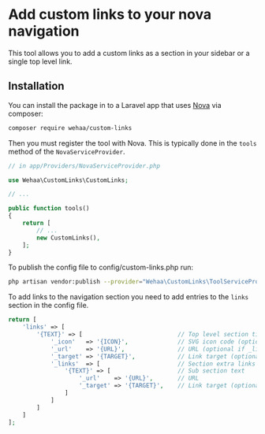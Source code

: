 # Add custom links to your nova navigation

This tool allows you to add a custom links as a section in your sidebar or a single top level link.

## Installation

You can install the package in to a Laravel app that uses [Nova](https://nova.laravel.com) via composer:

```bash
composer require wehaa/custom-links
```

Then you must register the tool with Nova. This is typically done in the `tools` method of the `NovaServiceProvider`.

```php
// in app/Providers/NovaServiceProvider.php

use Wehaa\CustomLinks\CustomLinks;

// ...

public function tools()
{
    return [
        // ...
        new CustomLinks(),
    ];
}
```

To publish the config file to config/custom-links.php run:

```bash
php artisan vendor:publish --provider="Wehaa\CustomLinks\ToolServiceProvider"
```

To add links to the navigation section you need to add entries to the `links` section in the config file.

```php
return [
    'links' => [
        '{TEXT}' => [                           // Top level section title text
            '_icon'   => '{ICON}',              // SVG icon code (optional)
            '_url'    => '{URL}',               // URL (optional if _links is present)
            '_target' => '{TARGET}',            // Link target (optional) 
            '_links'  => [                      // Section extra links (optional if _url is present
                '{TEXT}' => [                   // Sub section text
                    '_url'    => '{URL}',       // URL
                    '_target' => '{TARGET}',    // Link target (optional)
                ]
            ]
        ]
    ]
];

```